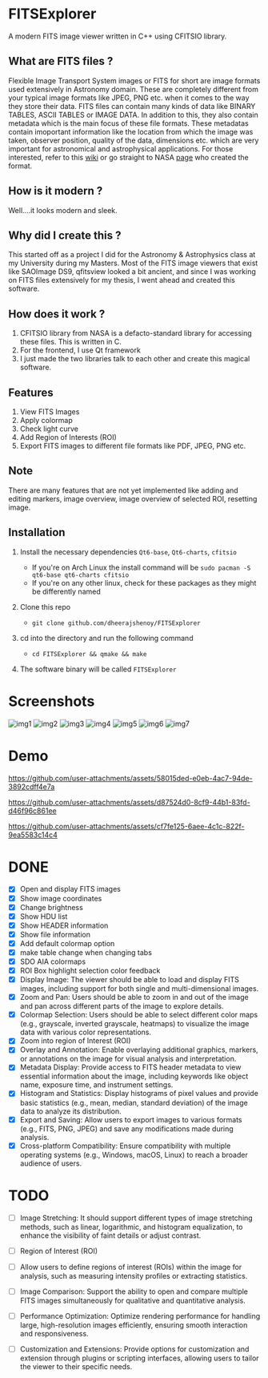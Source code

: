 # FITSExplorer

A modern FITS image viewer written in C++ using CFITSIO library.

## What are FITS files ?

Flexible Image Transport System images or FITS for short are image formats used extensively in Astronomy domain. These are completely different from your typical image formats like JPEG, PNG etc. when it comes to the way they store their data. FITS files can contain many kinds of data like BINARY TABLES, ASCII TABLES or IMAGE DATA. In addition to this, they also contain metadata which is the main focus of these file formats. These metadatas contain imoportant information like the location from which the image was taken, observer position, quality of the data, dimensions etc. which are very important for astronomical and astrophysical applications. For those interested, refer to this [wiki](https://en.wikipedia.org/wiki/FITS) or go straight to NASA [page](https://fits.gsfc.nasa.gov/fits_primer.html) who created the format.

## How is it modern ?

Well....it looks modern and sleek.

## Why did I create this ?

This started off as a project I did for the Astronomy & Astrophysics class at my University during my Masters. Most of the FITS image viewers that exist like SAOImage DS9, qfitsview looked a bit ancient, and since I was working on FITS files extensively for my thesis, I went ahead and created this software.

## How does it work ?

1. CFITSIO library from NASA is a defacto-standard library for accessing these files. This is written in C.
2. For the frontend, I use Qt framework
3. I just made the two libraries talk to each other and create this magical software.

## Features

1. View FITS Images
2. Apply colormap
3. Check light curve
4. Add Region of Interests (ROI)
5. Export FITS images to different file formats like PDF, JPEG, PNG etc.

## Note

There are many features that are not yet implemented like adding and editing markers, image overview, image overview of selected ROI, resetting image.

## Installation

1. Install the necessary dependencies `Qt6-base`, `Qt6-charts`, `cfitsio`
    - If you're on Arch Linux the install command will be
      `sudo pacman -S qt6-base qt6-charts cfitsio`
    - If you're on any other linux, check for these packages as they might be differently named
       
2. Clone this repo
    - `git clone github.com/dheerajshenoy/FITSExplorer` 
4. cd into the directory and run the following command
    - `cd FITSExplorer && qmake && make`
5. The software binary will be called `FITSExplorer`
# Screenshots

![img1](https://github.com/dheerajshenoy/FITSExplorer/blob/main/images/1.png)
![img2](https://github.com/dheerajshenoy/FITSExplorer/blob/main/images/2.png)
![img3](https://github.com/dheerajshenoy/FITSExplorer/blob/main/images/3.png)
![img4](https://github.com/dheerajshenoy/FITSExplorer/blob/main/images/4.png)
![img5](https://github.com/dheerajshenoy/FITSExplorer/blob/main/images/5.png)
![img6](https://github.com/dheerajshenoy/FITSExplorer/blob/main/images/6.png)
![img7](https://github.com/dheerajshenoy/FITSExplorer/blob/main/images/7.png)

# Demo

https://github.com/user-attachments/assets/58015ded-e0eb-4ac7-94de-3892cdff4e7a

https://github.com/user-attachments/assets/d87524d0-8cf9-44b1-83fd-d46f96c861ee

https://github.com/user-attachments/assets/cf7fe125-6aee-4c1c-822f-9ea5583c14c4

# DONE

- [x] Open and display FITS images
- [x] Show image coordinates
- [x] Change brightness
- [x] Show HDU list
- [x] Show HEADER information
- [x] Show file information
- [x] Add default colormap option
- [x] make table change when changing tabs
- [x] SDO AIA colormaps
- [x] ROI Box highlight selection color feedback
- [x] Display Image: The viewer should be able to load and display FITS images, including support for both single and multi-dimensional images.
- [x] Zoom and Pan: Users should be able to zoom in and out of the image and pan across different parts of the image to explore details.
- [x] Colormap Selection: Users should be able to select different color maps (e.g., grayscale, inverted grayscale, heatmaps) to visualize the image data with various color representations.
- [x] Zoom into region of Interest (ROI)
- [x] Overlay and Annotation: Enable overlaying additional graphics, markers, or annotations on the image for visual analysis and interpretation.
- [x] Metadata Display: Provide access to FITS header metadata to view essential information about the image, including keywords like object name, exposure time, and instrument settings.
- [x] Histogram and Statistics: Display histograms of pixel values and provide basic statistics (e.g., mean, median, standard deviation) of the image data to analyze its distribution.
- [x] Export and Saving: Allow users to export images to various formats (e.g., FITS, PNG, JPEG) and save any modifications made during analysis.
- [x] Cross-platform Compatibility: Ensure compatibility with multiple operating systems (e.g., Windows, macOS, Linux) to reach a broader audience of users.

# TODO

- [ ] Image Stretching: It should support different types of image stretching methods, such as linear, logarithmic, and histogram equalization, to enhance the visibility of faint details or adjust contrast.
- [ ] Region of Interest (ROI)
- [ ] Allow users to define regions of interest (ROIs) within the image for analysis, such as measuring intensity profiles or extracting statistics.
- [ ] Image Comparison: Support the ability to open and compare multiple FITS images simultaneously for qualitative and quantitative analysis.
- [ ] Performance Optimization: Optimize rendering performance for handling large, high-resolution images efficiently, ensuring smooth interaction and responsiveness.
- [ ] Customization and Extensions: Provide options for customization and extension through plugins or scripting interfaces, allowing users to tailor the viewer to their specific needs.

